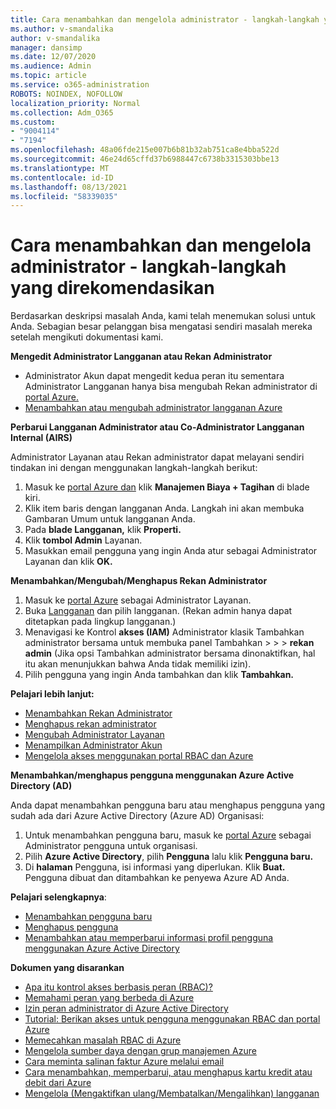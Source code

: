 ```yaml
---
title: Cara menambahkan dan mengelola administrator - langkah-langkah yang direkomendasikan
ms.author: v-smandalika
author: v-smandalika
manager: dansimp
ms.date: 12/07/2020
ms.audience: Admin
ms.topic: article
ms.service: o365-administration
ROBOTS: NOINDEX, NOFOLLOW
localization_priority: Normal
ms.collection: Adm_O365
ms.custom:
- "9004114"
- "7194"
ms.openlocfilehash: 48a06fde215e007b6b81b32ab751ca8e4bba522d
ms.sourcegitcommit: 46e24d65cffd37b6988447c6738b3315303bbe13
ms.translationtype: MT
ms.contentlocale: id-ID
ms.lasthandoff: 08/13/2021
ms.locfileid: "58339035"
---
```

# <a name="how-to-add-and-manage-administrators---recommended-steps"></a>Cara menambahkan dan mengelola administrator - langkah-langkah yang direkomendasikan

Berdasarkan deskripsi masalah Anda, kami telah menemukan solusi untuk Anda. Sebagian besar pelanggan bisa mengatasi sendiri masalah mereka setelah mengikuti dokumentasi kami.

**Mengedit Administrator Langganan atau Rekan Administrator**

- Administrator Akun dapat mengedit kedua peran itu sementara Administrator Langganan hanya bisa mengubah Rekan administrator di [portal Azure.](https://ms.portal.azure.com/#home)
- [Menambahkan atau mengubah administrator langganan Azure](https://docs.microsoft.com/azure/cost-management-billing/manage/add-change-subscription-administrator)

**Perbarui Langganan Administrator atau Co-Administrator Langganan Internal (AIRS)**

Administrator Layanan atau Rekan administrator dapat melayani sendiri tindakan ini dengan menggunakan langkah-langkah berikut:

1. Masuk ke [portal Azure dan](https://ms.portal.azure.com/#home) klik **Manajemen Biaya + Tagihan** di blade kiri.
2. Klik item baris dengan langganan Anda. Langkah ini akan membuka Gambaran Umum untuk langganan Anda.
3. Pada **blade Langganan,** klik **Properti.** 
4. Klik **tombol Admin** Layanan.
5. Masukkan email pengguna yang ingin Anda atur sebagai Administrator Layanan dan klik **OK.**

**Menambahkan/Mengubah/Menghapus Rekan Administrator**

1. Masuk ke [portal Azure](https://ms.portal.azure.com/#home) sebagai Administrator Layanan.
2. Buka [Langganan](https://ms.portal.azure.com/#blade/Microsoft_Azure_Billing/SubscriptionsBlade) dan pilih langganan. (Rekan admin hanya dapat ditetapkan pada lingkup langganan.)
3. Menavigasi ke Kontrol **akses (IAM)** Administrator klasik Tambahkan administrator bersama untuk membuka panel Tambahkan  >    >    >   **rekan admin** (Jika opsi Tambahkan administrator bersama dinonaktifkan, hal itu akan menunjukkan bahwa Anda tidak memiliki izin).
4. Pilih pengguna yang ingin Anda tambahkan dan klik **Tambahkan.**

**Pelajari lebih lanjut:**
- [Menambahkan Rekan Administrator](https://docs.microsoft.com/azure/role-based-access-control/classic-administrators)
- [Menghapus rekan administrator](https://docs.microsoft.com/azure/role-based-access-control/classic-administrators)
- [Mengubah Administrator Layanan](https://docs.microsoft.com/azure/role-based-access-control/classic-administrators)
- [Menampilkan Administrator Akun](https://docs.microsoft.com/azure/role-based-access-control/classic-administrators)
- [Mengelola akses menggunakan portal RBAC dan Azure](https://docs.microsoft.com/azure/role-based-access-control/role-assignments-portal)

**Menambahkan/menghapus pengguna menggunakan Azure Active Directory (AD)**

Anda dapat menambahkan pengguna baru atau menghapus pengguna yang sudah ada dari Azure Active Directory (Azure AD) Organisasi:

1. Untuk menambahkan pengguna baru, masuk ke [portal Azure](https://ms.portal.azure.com/#home) sebagai Administrator pengguna untuk organisasi.
2. Pilih **Azure Active Directory**, pilih **Pengguna** lalu klik **Pengguna baru.**
3. Di **halaman** Pengguna, isi informasi yang diperlukan. Klik **Buat.** Pengguna dibuat dan ditambahkan ke penyewa Azure AD Anda.

**Pelajari selengkapnya**:

- [Menambahkan pengguna baru](https://docs.microsoft.com/azure/active-directory/fundamentals/add-users-azure-active-directory)
- [Menghapus pengguna](https://docs.microsoft.com/azure/active-directory/fundamentals/add-users-azure-active-directory)
- [Menambahkan atau memperbarui informasi profil pengguna menggunakan Azure Active Directory](https://docs.microsoft.com/azure/active-directory/fundamentals/active-directory-users-profile-azure-portal)

**Dokumen yang disarankan**

- [Apa itu kontrol akses berbasis peran (RBAC)?](https://docs.microsoft.com/azure/role-based-access-control/overview)
- [Memahami peran yang berbeda di Azure](https://docs.microsoft.com/azure/role-based-access-control/rbac-and-directory-admin-roles)
- [Izin peran administrator di Azure Active Directory](https://docs.microsoft.com/azure/active-directory/roles/permissions-reference)
- [Tutorial: Berikan akses untuk pengguna menggunakan RBAC dan portal Azure](https://docs.microsoft.com/azure/role-based-access-control/quickstart-assign-role-user-portal)
- [Memecahkan masalah RBAC di Azure](https://docs.microsoft.com/azure/role-based-access-control/troubleshooting)
- [Mengelola sumber daya dengan grup manajemen Azure](https://docs.microsoft.com/azure/governance/management-groups/overview)
- [Cara meminta salinan faktur Azure melalui email](https://azure.microsoft.com/blog/azure-email-invoices/)
- [Cara menambahkan, memperbarui, atau menghapus kartu kredit atau debit dari Azure](https://docs.microsoft.com/azure/cost-management-billing/manage/change-credit-card)
- [Mengelola (Mengaktifkan ulang/Membatalkan/Mengalihkan) langganan](https://docs.microsoft.com/azure/cost-management-billing/manage/subscription-disabled)



